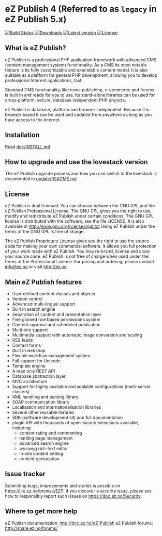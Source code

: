 eZ Publish 4 (Referred to as `legacy` in eZ Publish 5.x)
=======================================================

[![Build Status](https://img.shields.io/travis/ezsystems/ezpublish-legacy.svg?style=flat-square&branch=master)](https://travis-ci.org/ezsystems/ezpublish-legacy)
[![Downloads](https://img.shields.io/packagist/dt/ezsystems/ezpublish-legacy.svg?style=flat-square)](https://packagist.org/packages/ezsystems/ezpublish-legacy)
[![Latest version](https://img.shields.io/github/release/ezsystems/ezpublish-legacy.svg?style=flat-square)](https://github.com/ezsystems/ezpublish-legacy/releases)
[![License](https://img.shields.io/github/license/ezsystems/ezpublish-legacy.svg?style=flat-square)](LICENSE)

What is eZ Publish?
-------------------
eZ Publish is a professional PHP application framework with advanced CMS
(content management system) functionality. As a CMS its most notable feature
is its fully customizable and extendable content model.
It is also suitable as a platform for general PHP development, allowing
you to develop professional Internet applications, fast.

Standard CMS functionality, like news publishing, e-commerce and forums is
built in and ready for you to use. Its stand-alone libraries can be
used for cross-platform, secure, database independent PHP projects.

eZ Publish is database, platform and browser independent. Because it is
browser based it can be used and updated from anywhere as long as you have
access to the Internet.

Installation
------------
Read [doc/INSTALL.md](doc/INSTALL.md)

How to upgrade and use the lovestack version
--
The eZ Publish upgrade process and how you can switch to
the lovestack is documented in [update/README.md](update/README.md)

License
-------
eZ Publish is dual licensed. You can choose between the GNU GPL and the
eZ Publish Professional License. The GNU GPL gives you the right to use, modify
and redistribute eZ Publish under certain conditions. The GNU GPL license is
distributed with the software, see the file LICENSE. It is also available at
http://www.gnu.org/licenses/gpl.txt
Using eZ Publish under the terms of the GNU GPL is free of charge.

The eZ Publish Proprietary License gives you the right to use the source code
for making your own commercial software. It allows you full protection of your
work made with eZ Publish. You may re-brand, license and close your source
code. eZ Publish is not free of charge when used under the terms of the
Professional License. For pricing and ordering, please contact info@ez.no
or visit http://ez.no


Main eZ Publish features
------------------------
- User defined content classes and objects
- Version control
- Advanced multi-lingual support
- Built in search engine
- Separation of content and presentation layer
- Fine grained role based permissions system
- Content approval and scheduled publication
- Multi-site support
- Multimedia support with automatic image conversion and scaling
- RSS feeds
- Contact forms
- Built in webshop
- Flexible workflow management system
- Full support for Unicode
- Template engine
- A read only REST API
- Database abstraction layer
- MVC architecture
- Support for highly available and scalable configurations (multi-server clusters)
- XML handling and parsing library
- SOAP communication library
- Localisation and internationalisation libraries
- Several other reusable libraries
- SDK (software development kit)
  and full documentation
- plugin API with thousands of open-source extensions available, including:
    - content rating and commenting
    - landing page management
    - advanced search engine
    - wysiwyg rich-text editor
    - in-site content editing
    - content geolocation


Issue tracker
-------------
Submitting bugs, improvements and stories is possible on https://jira.ez.no/browse/EZP.
If you discover a security issue, please see how to responsibly report such issues on https://doc.ez.no/Security.


Where to get more help
----------------------
eZ Publish documentation: http://doc.ez.no/eZ-Publish
eZ Publish forums: http://share.ez.no/forums/
